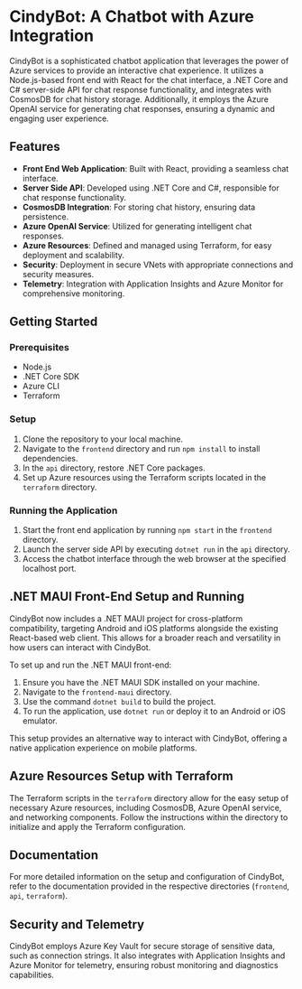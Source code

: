 # CindyBot: A Chatbot with Azure Integration

CindyBot is a sophisticated chatbot application that leverages the power of Azure services to provide an interactive chat experience. It utilizes a Node.js-based front end with React for the chat interface, a .NET Core and C# server-side API for chat response functionality, and integrates with CosmosDB for chat history storage. Additionally, it employs the Azure OpenAI service for generating chat responses, ensuring a dynamic and engaging user experience.

## Features

- **Front End Web Application**: Built with React, providing a seamless chat interface.
- **Server Side API**: Developed using .NET Core and C#, responsible for chat response functionality.
- **CosmosDB Integration**: For storing chat history, ensuring data persistence.
- **Azure OpenAI Service**: Utilized for generating intelligent chat responses.
- **Azure Resources**: Defined and managed using Terraform, for easy deployment and scalability.
- **Security**: Deployment in secure VNets with appropriate connections and security measures.
- **Telemetry**: Integration with Application Insights and Azure Monitor for comprehensive monitoring.

## Getting Started

### Prerequisites

- Node.js
- .NET Core SDK
- Azure CLI
- Terraform

### Setup

1. Clone the repository to your local machine.
2. Navigate to the `frontend` directory and run `npm install` to install dependencies.
3. In the `api` directory, restore .NET Core packages.
4. Set up Azure resources using the Terraform scripts located in the `terraform` directory.

### Running the Application

1. Start the front end application by running `npm start` in the `frontend` directory.
2. Launch the server side API by executing `dotnet run` in the `api` directory.
3. Access the chatbot interface through the web browser at the specified localhost port.

## .NET MAUI Front-End Setup and Running

CindyBot now includes a .NET MAUI project for cross-platform compatibility, targeting Android and iOS platforms alongside the existing React-based web client. This allows for a broader reach and versatility in how users can interact with CindyBot.

To set up and run the .NET MAUI front-end:

1. Ensure you have the .NET MAUI SDK installed on your machine.
2. Navigate to the `frontend-maui` directory.
3. Use the command `dotnet build` to build the project.
4. To run the application, use `dotnet run` or deploy it to an Android or iOS emulator.

This setup provides an alternative way to interact with CindyBot, offering a native application experience on mobile platforms.

## Azure Resources Setup with Terraform

The Terraform scripts in the `terraform` directory allow for the easy setup of necessary Azure resources, including CosmosDB, Azure OpenAI service, and networking components. Follow the instructions within the directory to initialize and apply the Terraform configuration.

## Documentation

For more detailed information on the setup and configuration of CindyBot, refer to the documentation provided in the respective directories (`frontend`, `api`, `terraform`).

## Security and Telemetry

CindyBot employs Azure Key Vault for secure storage of sensitive data, such as connection strings. It also integrates with Application Insights and Azure Monitor for telemetry, ensuring robust monitoring and diagnostics capabilities.
